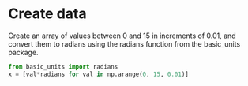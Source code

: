 # Create data

Create an array of values between 0 and 15 in increments of 0.01, and convert them to radians using the radians function from the basic_units package.

```python
from basic_units import radians
x = [val*radians for val in np.arange(0, 15, 0.01)]
```
